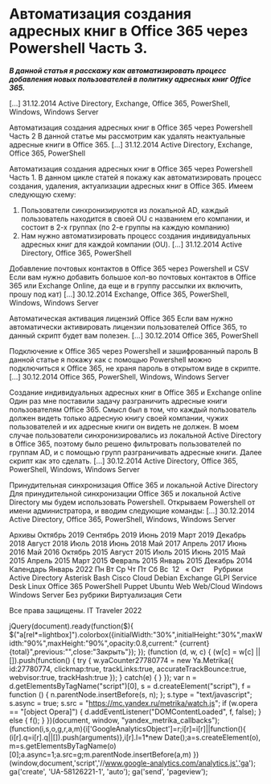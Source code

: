 #  Автоматизация создания адресных книг в Office 365 через Powershell Часть 3.   
***В данной статья я расскажу как автоматизировать процесс добавления новых пользователей в политику адресных книг Office 365.***

 [...] 
 31.12.2014 
 Active Directory, Exchange, Office 365, PowerShell, Windows, Windows Server 
        
	
 
 Автоматизация создания адресных книг в Office 365 через Powershell Часть 2 
В данной статье мы рассмотрим как удалять неактуальные адресные книги в Office 365.
 [...] 
 31.12.2014 
 Active Directory, Exchange, Office 365, PowerShell 
        
	
 
 Автоматизация создания адресных книг в Office 365 через Powershell Часть 1. 
В данном цикле статей я покажу как автоматизировать процесс создания, удаления, актуализации адресных книг в Office 365.
Имеем следующую схему:
1) Пользователи синхронизируются из локальной AD, каждый пользователь находится в своей OU с названием его компании, и состоит в 2-х группах (по 2-е группы на каждую компанию)
2) Нам нужно автоматизировать процесс создания индивидуальных адресных книг для каждой компании (OU).
 [...] 
 31.12.2014 
 Active Directory, Office 365, PowerShell 
        
	
 
 Добавление почтовых контактов в Office 365 через Powershell и CSV 
Если вам нужно добавить большое кол-во почтовых контактов в Office 365 или Exchange Online, да еще и в группу рассылки их включить, прошу под кат) [...] 
 30.12.2014 
 Exchange, Office 365, PowerShell, Windows, Windows Server 
        
	
 
 Автоматическая активация лицензий Office 365 
Если вам нужно автоматически активировать лицензии пользователей Office 365, то данный скрипт будет вам полезен. [...] 
 30.12.2014 
 Office 365, PowerShell 
        
	
 
 Подключение к Office 365 через Powershell и зашифрованный пароль 
В данной статье я покажу как с помощью Powershell можно подключиться к Office 365, не храня пароль в открытом виде в скрипте. [...] 
 30.12.2014 
 Office 365, PowerShell, Windows, Windows Server 
        
	
 
 Создание индивидуальных адресных книг в Office 365 и Exchange online 
Один раз мне поставили задачу разграничить адресные книги пользователям Office 365.
Смысл был в том, что каждый пользователь должен видеть только адресную книгу своей компании, чужих пользователей и их адресные книги он видеть не должен.
В моем случае пользователи синхронизировались из локальной Active Directory в Office 365, поэтому было решено фильтровать пользователей по группам AD, и с помощью групп разграничивать адресные книги.
Далее скрипт как это сделать. [...] 
 30.12.2014 
 Active Directory, Office 365, PowerShell, Windows, Windows Server 
        
	
 
 Принудительная синхронизация Office 365 и локальной Active Directory 
Для принудительной синхронизации Office 365 и локальной Active Directory мы будем использовать Powershell.
Открываем Powershell от имени администратора, и вводим следующие команды: [...] 
 30.12.2014 
 Active Directory, Office 365, PowerShell, Windows, Windows Server 
        
Архивы
Октябрь 2019
Сентябрь 2019
Июнь 2019
Март 2019
Декабрь 2018
Август 2018
Июль 2018
Июнь 2018
Май 2017
Апрель 2017
Июнь 2016
Май 2016
Октябрь 2015
Август 2015
Июль 2015
Июнь 2015
Май 2015
Апрель 2015
Март 2015
Февраль 2015
Январь 2015
Декабрь 2014
Календарь
Январь 2022
Пн
Вт
Ср
Чт
Пт
Сб
Вс
&nbsp;12
&nbsp;
&laquo; Окт
&nbsp;
&nbsp;
Рубрики
Active Directory
Asterisk
Bash
Cisco
Cloud
Debian
Exchange
GLPI Service Desk
Linux
Office 365
PowerShell
Puppet
Ubuntu
Web
Web/Cloud
Windows
Windows Server
Без рубрики
Виртуализация
Сети
                 
  
Все права защищены. IT Traveler 2022 
                            
jQuery(document).ready(function($){
$("a[rel*=lightbox]").colorbox({initialWidth:"30%",initialHeight:"30%",maxWidth:"90%",maxHeight:"90%",opacity:0.8,current:" {current}  {total}",previous:"",close:"Закрыть"});
});
(function (d, w, c) {
(w[c] = w[c] || []).push(function() {
try {
w.yaCounter27780774 = new Ya.Metrika({
id:27780774,
clickmap:true,
trackLinks:true,
accurateTrackBounce:true,
webvisor:true,
trackHash:true
});
} catch(e) { }
});
var n = d.getElementsByTagName("script")[0],
s = d.createElement("script"),
f = function () { n.parentNode.insertBefore(s, n); };
s.type = "text/javascript";
s.async = true;
s.src = "https://mc.yandex.ru/metrika/watch.js";
if (w.opera == "[object Opera]") {
d.addEventListener("DOMContentLoaded", f, false);
} else { f(); }
})(document, window, "yandex_metrika_callbacks");
(function(i,s,o,g,r,a,m){i['GoogleAnalyticsObject']=r;i[r]=i[r]||function(){
(i[r].q=i[r].q||[]).push(arguments)},i[r].l=1*new Date();a=s.createElement(o),
m=s.getElementsByTagName(o)[0];a.async=1;a.src=g;m.parentNode.insertBefore(a,m)
})(window,document,'script','//www.google-analytics.com/analytics.js','ga');
ga('create', 'UA-58126221-1', 'auto');
ga('send', 'pageview');
